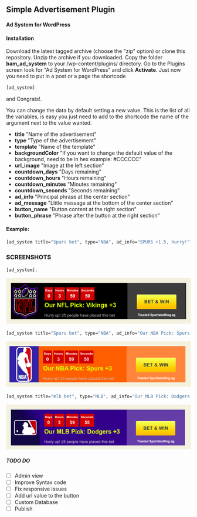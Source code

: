 ## Simple Advertisement Plugin

#### Ad System for WordPress

#### Installation
Download the latest tagged archive (choose the "zip" option) or clone this repository.
Unzip the archive if you downloaded.
Copy the folder **bam_ad_system** to your /wp-content/plugins/ directory.
Go to the Plugins screen look for "Ad System for WordPress" and click **Activate**.
Just now you need to put in a post or a page the shortcode
```sh
[ad_system]
```
and Congrats!.

You can change the data by default setting a new value. This is the list of all the variables, is easy you just need to add to the shortcode the name of the argument next to the value wanted.

- **title**                     "Name of the advertisement"
- **type**                      "Type of the advertisement" 
- **template**                  "Name of the template" 
- **backgroundColor**           "If you want to change the default value of the background, need to be in hex example: #CCCCCC" 
- **url_image**                 "Image at the left section"
- **countdown_days**            "Days remaining" 
- **countdown_hours**           "Hours remaining" 
- **countdown_minutes**         "Minutes remaining"
- **countdown_seconds**         "Seconds remaining" 
- **ad_info**                   "Principal phrase at the center section" 
- **ad_message**                "Little message at the bottom of the center section" 
- **button_name**               "Button content at the right section" 
- **button_phrase**             "Phrase after the button at the right section"

#### Example:
```sh
[ad_system title="Spurs bet", type="NBA", ad_info="SPURS +1.5, hurry!"].
```
### SCREENSHOTS
```sh
[ad_system].
```
![Image of NFL](https://raw.githubusercontent.com/ahalaburda/bam_ad_plugin/master/bam_ad_system/public/images/Screenshot_NFL.png)
```sh
[ad_system title="Spurs bet", type="NBA", ad_info="Our NBA Pick: Spurs +3"]
```
![Image of NBA](https://raw.githubusercontent.com/ahalaburda/bam_ad_plugin/master/bam_ad_system/public/images/Screenshot_NBA.png)
```sh
[ad_system title="mlb bet", type="MLB", ad_info="Our MLB Pick: Dodgers +3"].
```
![Image of MLB](https://raw.githubusercontent.com/ahalaburda/bam_ad_plugin/master/bam_ad_system/public/images/Screenshot_MLB.png)

##### TODO DO
- [ ] Admin view
- [ ] Improve Syntax code
- [ ] Fix responsive issues
- [ ] Add url value to the button
- [ ] Custom Database
- [ ] Publish
